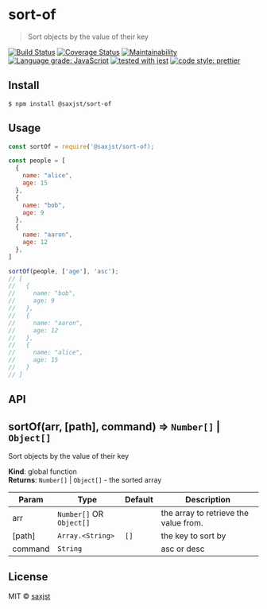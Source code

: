 # sort-of

> Sort objects by the value of their key

[![Build Status](https://travis-ci.org/saxjst/sort-of.svg?branch=master)](https://travis-ci.org/saxjst/sort-of)
[![Coverage Status](https://coveralls.io/repos/github/saxjst/sort-of/badge.svg?branch=master)](https://coveralls.io/github/saxjst/sort-of?branch=master)
[![Maintainability](https://api.codeclimate.com/v1/badges/841af7743a474bb61775/maintainability)](https://codeclimate.com/github/saxjst/sort-of/maintainability)
[![Language grade: JavaScript](https://img.shields.io/lgtm/grade/javascript/g/saxjst/sort-of.svg?logo=lgtm&logoWidth=18)](https://lgtm.com/projects/g/saxjst/sort-of/context:javascript)
[![tested with jest](https://img.shields.io/badge/tested_with-jest-99424f.svg)](https://github.com/facebook/jest)
[![code style: prettier](https://img.shields.io/badge/code_style-prettier-ff69b4.svg)](https://github.com/prettier/prettier/)

## Install

```
$ npm install @saxjst/sort-of
```

## Usage

```js
const sortOf = require('@saxjst/sort-of);

const people = [
  {
    name: "alice",
    age: 15
  },
  {
    name: "bob",
    age: 9
  },
  {
    name: "aaron",
    age: 12
  },
]

sortOf(people, ['age'], 'asc');
// [
//   {
//     name: "bob",
//     age: 9
//   },
//   {
//     name: "aaron",
//     age: 12
//   },
//   {
//     name: "alice",
//     age: 15
//   }
// ]
```

## API

## sortOf(arr, [path], command) ⇒ `Number[]` \| `Object[]`
Sort objects by the value of their key

**Kind**: global function  
**Returns**: `Number[]` \| `Object[]` - the sorted array  

| Param | Type | Default | Description |
| --- | --- | --- | --- |
| arr | <code>Number[]</code> OR `Object[]` |  | the array to retrieve the value from. |
| [path] | <code>Array.&lt;String&gt;</code> | <code>[]</code> | the key to sort by |
| command | <code>String</code> |  | asc or desc |



## License

MIT © [saxjst](https://saxjst.com)

